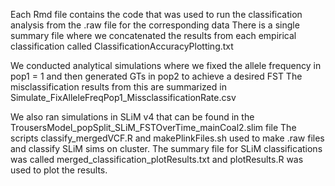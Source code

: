 Each Rmd file contains the code that was used to run the classification analysis from the .raw file for the corresponding data
There is a single summary file where we concatenated the results from each empirical classification called ClassificationAccuracyPlotting.txt

We conducted analytical simulations where we fixed the allele frequency in pop1 = 1 and then generated GTs in pop2 to achieve a desired FST
The misclassification results from this are summarized in Simulate_FixAlleleFreqPop1_MissclassificationRate.csv

We also ran simulations in SLiM v4 that can be found in the TrousersModel_popSplit_SLiM_FSTOverTime_mainCoal2.slim file
The scripts classify_mergedVCF.R and makePlinkFiles.sh used to make .raw files and classify SLiM sims on cluster.
The summary file for SLiM classifications was called merged_classification_plotResults.txt and plotResults.R was used to plot the results. 
